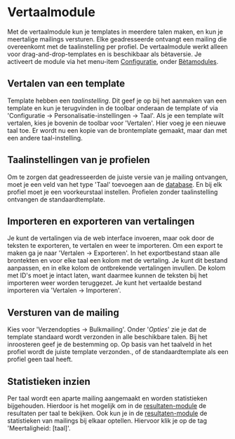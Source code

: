 # Vertaalmodule

Met de vertaalmodule kun je templates in meerdere talen maken, en kun je meertalige mailings versturen. Elke geadresseerde ontvangt een mailing die overeenkomt met de taalinstelling per profiel. De vertaalmodule werkt alleen voor drag-and-drop-templates en is beschikbaar als bètaversie. Je activeert de module via het menu-item [Configuratie](https://ms.copernica.com/#/admin), onder [Bètamodules](https://ms.copernica.com/#/admin/user/betamodules).

## Vertalen van een template
Template hebben een *taalinstelling*. Dit geef je op bij het aanmaken van een template en kun je terugvinden in de toolbar onderaan de template of via 'Configuratie -> Personalisatie-instellingen -> Taal'. Als je een template wilt vertalen, kies je bovenin de toolbar voor 'Vertalen'. Hier voeg je een nieuwe taal toe. Er wordt nu een kopie van de brontemplate gemaakt, maar dan met een andere taal-instelling. 

## Taalinstellingen van je profielen
Om te zorgen dat geadresseerden de juiste versie van je mailing ontvangen, moet je een veld van het type 'Taal' toevoegen aan de [database](https://ms.copernica.com/#/profiles). En bij elk profiel moet je een voorkeurstaal instellen. Profielen zonder taalinstelling ontvangen de standaardtemplate. 

## Importeren en exporteren van vertalingen
Je kunt de vertalingen via de web interface invoeren, maar ook door de teksten te exporteren, te vertalen en weer te importeren. Om een export te maken ga je naar 'Vertalen -> Exporteren'. In het exportbestand staan alle brontekten en voor elke taal een kolom met de vertaling. Je kunt dit bestand aanpassen, en in elke kolom de ontbrekende vertalingen invullen. De kolom met ID's moet je intact laten, want daarmee kunnen de teksten bij het importeren weer worden teruggezet. Je kunt het vertaalde bestand importeren via 'Vertalen -> Importeren'. 

## Versturen van de mailing
Kies voor 'Verzendopties -> Bulkmailing'. Onder '*Opties*' zie je dat de template standaard wordt verzonden in alle beschikbare talen. Bij het inroosteren geef je de bestemming op. Op basis van het taalveld in het profiel wordt de juiste template verzonden., of de standaardtemplate als een profiel geen taal heeft.

## Statistieken inzien
Per taal wordt een aparte mailing aangemaakt en worden statistieken bijgehouden. Hierdoor is het mogelijk om in de [resultaten-module](https://ms.copernica.com/#/results/sentmailings) de resultaten per taal te bekijken. Ook kun je in de [resultaten-module](https://ms.copernica.com/#/results/sentmailings) de statistieken van mailings bij elkaar optellen. Hiervoor klik je op de tag 'Meertaligheid: [taal]'. 
